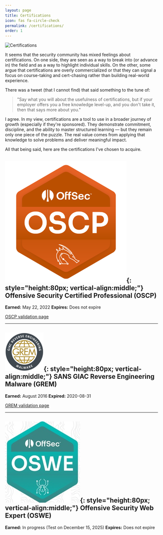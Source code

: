 ```yaml
---
layout: page
title: Certifications
icon: fas fa-circle-check
permalink: /certifications/
order: 1
---
```


![Certifications](/assets/img/certified.jpeg)

It seems that the security community has mixed feelings about certifications. On one side, they are seen as a way to break into (or advance in) the field and as a way to highlight individual skills. On the other, some argue that certifications are overly commercialized or that they can signal a focus on course-taking and cert-chasing rather than building real-world experience.

There was a tweet (that I cannot find) that said something to the tune of:

> "Say what you will about the usefulness of certifications, but if your employer offers you a free knowledge level-up, and you don't take it, then that says more about you."

I agree. In my view, certifications are a tool to use in a broader journey of growth (especially if they're sponsored). They demonstrate commitment, discipline, and the ability to master structured learning — but they remain only one piece of the puzzle. The real value comes from applying that knowledge to solve problems and deliver meaningful impact.

All that being said, here are the certifications I've chosen to acquire.


## ![OSCP Logo](/assets/img/oscp.png){: style="height:80px; vertical-align:middle;"} Offensive Security Certified Professional (OSCP)

**Earned:** May 22, 2022
**Expires:** Does not expire  

[OSCP validation page](https://api.accredible.com/v1/frontend/credential_website_embed_image/certificate/51841931)

---

## ![GREM Logo](/assets/img/grem.png){: style="height:80px; vertical-align:middle;"} SANS GIAC Reverse Engineering Malware (GREM)

**Earned:** August 2016
**Expired:** 2020-08-31  

[GREM validation page](https://www.giac.org/certified-professional/Grant-Harris/154408 "GREM Certification")

---

## ![OSWE Logo](/assets/img/oswe.jpg){: style="height:80px; vertical-align:middle;"} Offensive Security Web Expert (OSWE)

**Earned:** In progress (Test on December 15, 2025)
**Expires:** Does not expire